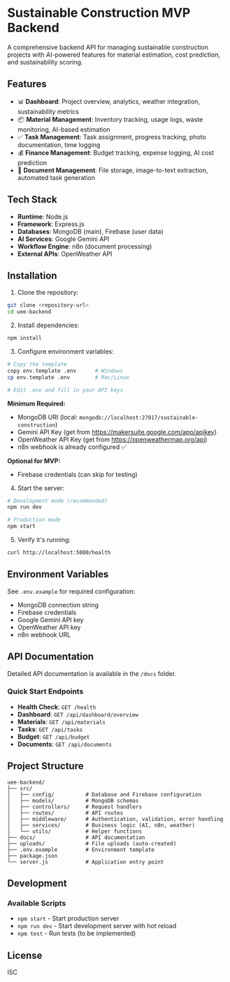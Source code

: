 # Sustainable Construction MVP Backend

A comprehensive backend API for managing sustainable construction projects with AI-powered features for material estimation, cost prediction, and sustainability scoring.

## Features

- 📊 **Dashboard**: Project overview, analytics, weather integration, sustainability metrics
- 📦 **Material Management**: Inventory tracking, usage logs, waste monitoring, AI-based estimation
- ✅ **Task Management**: Task assignment, progress tracking, photo documentation, time logging
- 💰 **Finance Management**: Budget tracking, expense logging, AI cost prediction
- 📄 **Document Management**: File storage, image-to-text extraction, automated task generation

## Tech Stack

- **Runtime**: Node.js
- **Framework**: Express.js
- **Databases**: MongoDB (main), Firebase (user data)
- **AI Services**: Google Gemini API
- **Workflow Engine**: n8n (document processing)
- **External APIs**: OpenWeather API

## Installation

1. Clone the repository:
```bash
git clone <repository-url>
cd uee-backend
```

2. Install dependencies:
```bash
npm install
```

3. Configure environment variables:
```bash
# Copy the template
copy env.template .env      # Windows
cp env.template .env        # Mac/Linux

# Edit .env and fill in your API keys
```

**Minimum Required:**
- MongoDB URI (local: `mongodb://localhost:27017/sustainable-construction`)
- Gemini API Key (get from https://makersuite.google.com/app/apikey)
- OpenWeather API Key (get from https://openweathermap.org/api)
- n8n webhook is already configured ✅

**Optional for MVP:**
- Firebase credentials (can skip for testing)

4. Start the server:
```bash
# Development mode (recommended)
npm run dev

# Production mode
npm start
```

5. Verify it's running:
```bash
curl http://localhost:5000/health
```

## Environment Variables

See `.env.example` for required configuration:
- MongoDB connection string
- Firebase credentials
- Google Gemini API key
- OpenWeather API key
- n8n webhook URL

## API Documentation

Detailed API documentation is available in the `/docs` folder.

### Quick Start Endpoints

- **Health Check**: `GET /health`
- **Dashboard**: `GET /api/dashboard/overview`
- **Materials**: `GET /api/materials`
- **Tasks**: `GET /api/tasks`
- **Budget**: `GET /api/budget`
- **Documents**: `GET /api/documents`

## Project Structure

```
uee-backend/
├── src/
│   ├── config/          # Database and Firebase configuration
│   ├── models/          # MongoDB schemas
│   ├── controllers/     # Request handlers
│   ├── routes/          # API routes
│   ├── middleware/      # Authentication, validation, error handling
│   ├── services/        # Business logic (AI, n8n, weather)
│   └── utils/           # Helper functions
├── docs/                # API documentation
├── uploads/             # File uploads (auto-created)
├── .env.example         # Environment template
├── package.json
└── server.js            # Application entry point
```

## Development

### Available Scripts

- `npm start` - Start production server
- `npm run dev` - Start development server with hot reload
- `npm test` - Run tests (to be implemented)

## License

ISC

